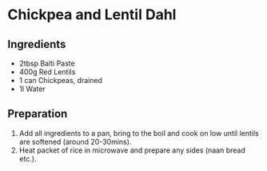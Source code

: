 # Chickpea and Lentil Dahl

## Ingredients

- 2tbsp Balti Paste
- 400g Red Lentils
- 1 can Chickpeas, drained
- 1l Water

## Preparation

1. Add all ingredients to a pan, bring to the boil and cook on low until lentils
   are softened (around 20-30mins).
2. Heat packet of rice in microwave and prepare any sides (naan bread etc.).
